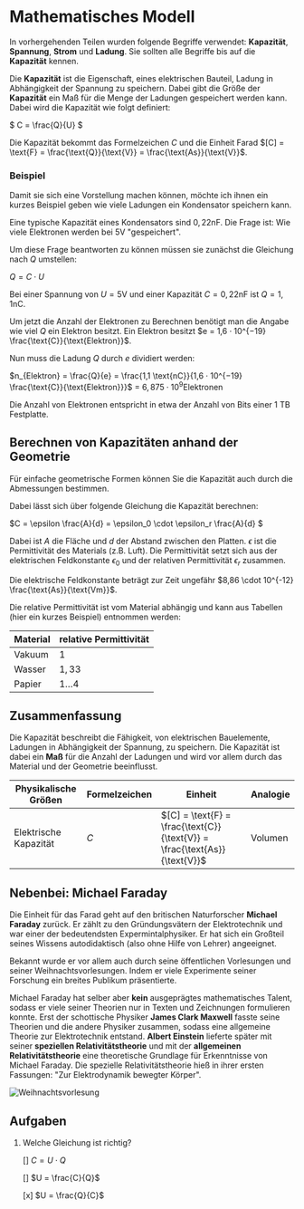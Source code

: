 # Mathematisches Modell

In vorhergehenden Teilen wurden folgende Begriffe verwendet: **Kapazität**, **Spannung**, **Strom** und **Ladung**. Sie sollten alle Begriffe bis auf die **Kapazität** kennen. 

Die **Kapazität** ist die Eigenschaft, eines elektrischen Bauteil, Ladung in Abhängigkeit der Spannung zu speichern. Dabei gibt die Größe der **Kapazität** ein Maß für die Menge der Ladungen gespeichert werden kann. Dabei wird die Kapazität wie folgt definiert:

$ C = \frac{Q}{U} $

Die Kapazität bekommt das Formelzeichen $C$ und die Einheit Farad $[C] = \text{F} =  \frac{\text{Q}}{\text{V}} =  \frac{\text{As}}{\text{V}}$.  

### Beispiel

Damit sie sich eine Vorstellung machen können, möchte ich ihnen ein kurzes Beispiel geben wie viele Ladungen ein Kondensator speichern kann.

Eine typische Kapazität eines Kondensators sind $0,22 \text{nF}$. Die Frage ist: Wie viele Elektronen werden bei $5 \text{V}$ "gespeichert".

Um diese Frage beantworten zu können müssen sie zunächst die Gleichung nach $Q$ umstellen:

$Q = C \cdot U$

Bei einer Spannung von $U=5\text{V}$ und einer Kapazität $C=0,22 \text{nF}$ ist $Q= 1,1 \text{nC}$.

Um jetzt die Anzahl der Elektronen zu Berechnen benötigt man die Angabe wie viel $Q$ ein Elektron besitzt. Ein Elektron besitzt $e = 1,6 · 10^{−19} \frac{\text{C}}{\text{Elektron}}$.

Nun muss die Ladung $Q$ durch $e$ dividiert werden:

$n_{Elektron} = \frac{Q}{e} = \frac{1,1 \text{nC}}{1,6 · 10^{−19} \frac{\text{C}}{\text{Elektron}}}$ = $6,875 \cdot 10^{9} \text{Elektronen}$ 

Die Anzahl von Elektronen entspricht in etwa der Anzahl von Bits einer 1 TB Festplatte.

## Berechnen von Kapazitäten anhand der Geometrie

Für einfache geometrische Formen können Sie die Kapazität auch durch die Abmessungen bestimmen.

Dabei lässt sich über folgende Gleichung die Kapazität berechnen:

$C = \epsilon \frac{A}{d} = \epsilon_0 \cdot \epsilon_r \frac{A}{d} $

Dabei ist $A$ die Fläche und $d$ der Abstand zwischen den Platten. $\epsilon$ ist die Permittivität des Materials (z.B. Luft). Die Permittivität setzt sich aus der elektrischen Feldkonstante $\epsilon_0$ und der relativen Permittivität $\epsilon_r$  zusammen. 

Die elektrische Feldkonstante beträgt zur Zeit ungefähr $8,86 \cdot 10^{-12} \frac{\text{As}}{\text{Vm}}$.

Die relative Permittivität ist vom Material abhängig und kann aus Tabellen (hier ein kurzes Beispiel) entnommen werden:

| Material | relative Permittivität |
| -------- | ---------------------- |
| Vakuum   | $1$                    |
| Wasser   | $1,33$                 |
| Papier   | $1 \dots 4$            |

## Zusammenfassung

Die Kapazität beschreibt die Fähigkeit, von elektrischen Bauelemente, Ladungen in Abhängigkeit der Spannung, zu speichern. Die Kapazität ist dabei ein **Maß** für die Anzahl der Ladungen und wird vor allem durch das Material und der Geometrie beeinflusst.

| Physikalische Größen  | Formelzeichen | Einheit                                                      | Analogie |
| --------------------- | ------------- | ------------------------------------------------------------ | -------- |
| Elektrische Kapazität | $C$           | $[C] = \text{F} = \frac{\text{C}}{\text{V}} = \frac{\text{As}}{\text{V}}$ | Volumen  |

## Nebenbei: Michael Faraday

Die Einheit für das Farad geht auf den britischen Naturforscher **Michael Faraday** zurück. Er zählt zu den Gründungsvätern der Elektrotechnik und war einer der bedeutendsten Expermintalphysiker. Er hat sich ein Großteil seines Wissens autodidaktisch (also ohne Hilfe von Lehrer) angeeignet. 

Bekannt wurde er vor allem auch durch seine öffentlichen Vorlesungen und seiner Weihnachtsvorlesungen. Indem er viele Experimente seiner Forschung ein breites Publikum präsentierte.

Michael Faraday hat selber aber **kein** ausgeprägtes mathematisches Talent, sodass er viele seiner Theorien nur in Texten und Zeichnungen formulieren konnte. Erst der schottische Physiker **James Clark Maxwell** fasste seine Theorien und die andere Physiker zusammen, sodass eine allgemeine Theorie zur Elektrotechnik  entstand. **Albert Einstein** lieferte später mit seiner **speziellen Relativitätstheorie** und mit der **allgemeinen Relativitätstheorie** eine theoretische Grundlage für Erkenntnisse von Michael Faraday. Die spezielle Relativitätstheorie hieß in ihrer ersten Fassungen: "Zur Elektrodynamik bewegter Körper".

![Weihnachtsvorlesung](https://upload.wikimedia.org/wikipedia/commons/b/b3/Faraday_Michael_Christmas_lecture.jpg)

## Aufgaben

1. Welche Gleichung ist richtig?

   [] $C = U \cdot Q$

   [] $U = \frac{C}{Q}$ 

   [x] $U = \frac{Q}{C}$ 